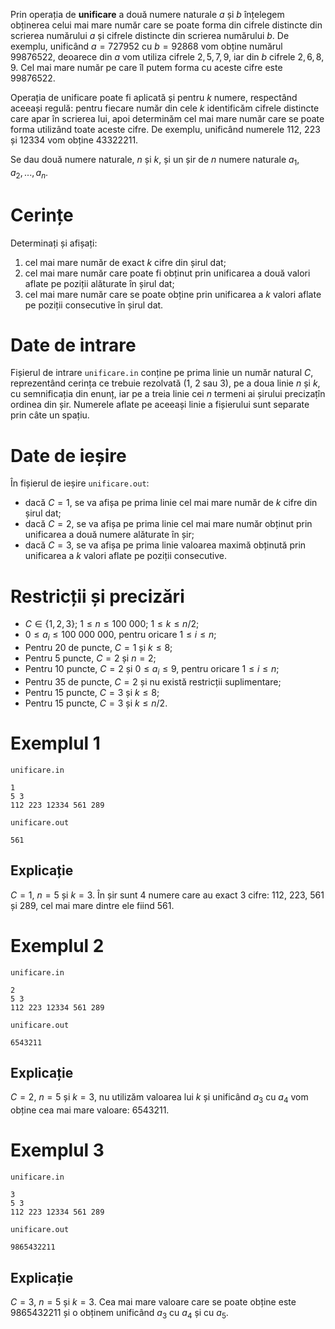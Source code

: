 Prin operația de **unificare** a două numere naturale $a$ și $b$ înțelegem obținerea celui mai mare număr care se poate forma din cifrele distincte din scrierea numărului $a$ și cifrele distincte din scrierea numărului $b$. De exemplu, unificând $a = 727952$ cu $b = 92868$ vom obține numărul $99876522$, deoarece din $a$ vom utiliza cifrele $2, 5, 7, 9$, iar din $b$ cifrele $2, 6, 8, 9$. Cel mai mare număr pe care îl putem forma cu aceste cifre este $99876522$. 

Operația de unificare poate fi aplicată și pentru $k$ numere, respectând aceeași regulă: pentru fiecare număr din cele $k$ identificăm cifrele distincte care apar în scrierea lui, apoi determinăm cel mai mare număr care se poate forma utilizând toate aceste cifre. De exemplu, unificând numerele $112$, $223$ și $12334$ vom obține $43322211$.

Se dau două numere naturale, $n$ și $k$, și un șir de $n$ numere naturale $a_1, a_2, ..., a_n$.

# Cerințe

Determinați și afișați:
1. cel mai mare număr de exact $k$ cifre din șirul dat;
2. cel mai mare număr care poate fi obținut prin unificarea a două valori aflate pe poziții alăturate în șirul dat;
3. cel mai mare număr care se poate obține prin unificarea a $k$ valori aflate pe poziții consecutive în șirul dat.

# Date de intrare
Fișierul de intrare `unificare.in` conține pe prima linie un număr natural $C$, reprezentând cerința ce trebuie rezolvată ($1$, $2$ sau $3$), pe a doua linie $n$ și $k$, cu semnificația din enunț, iar pe a treia linie cei $n$ termeni ai șirului precizațîn ordinea din șir. Numerele aflate pe aceeași linie a fișierului sunt separate prin câte un spațiu.

# Date de ieșire
În fișierul de ieșire `unificare.out`:
* dacă $C = 1$, se va afișa pe prima linie cel mai mare număr de $k$ cifre din șirul dat;
* dacă $C = 2$, se va afișa pe prima linie cel mai mare număr obținut prin unificarea a două numere alăturate în șir;
* dacă $C = 3$, se va afișa pe prima linie valoarea maximă obținută prin unificarea a $k$ valori aflate pe poziții consecutive.

# Restricții și precizări

* $C \in \{1,2,3\}$; $1 \leq n \leq 100 \ 000$; $1 \leq k \leq n/2$;
* $0 \leq a_i \leq 100 \ 000 \ 000$, pentru oricare $1 \leq i \leq n$;
* Pentru $20$ de puncte, $C = 1$ și $k \leq 8$;
* Pentru $5$ puncte, $C = 2$ și $n = 2$;
* Pentru $10$ puncte, $C = 2$ și $0 \leq a_i \leq 9$, pentru oricare $1 \leq i \leq n$;
* Pentru $35$ de puncte, $C = 2$ și nu există restricții suplimentare;
* Pentru $15$ puncte, $C = 3$ și $k \leq 8$;
* Pentru $15$ puncte, $C = 3$ și $k \leq n / 2$.

# Exemplul 1

`unificare.in`
```
1
5 3
112 223 12334 561 289
```

`unificare.out`
```
561
```

## Explicație

$C = 1$, $n = 5$ și $k = 3$. În șir sunt $4$ numere care au exact $3$ cifre: $112$, $223$, $561$ și $289$, cel mai mare dintre ele fiind $561$.

# Exemplul 2

`unificare.in`
```
2
5 3
112 223 12334 561 289
```

`unificare.out`
```
6543211
```

## Explicație

$C = 2$, $n = 5$ și $k = 3$, nu utilizăm valoarea lui $k$ și unificând $a_3$ cu $a_4$ vom obține cea mai mare valoare: $6543211$.

# Exemplul 3

`unificare.in`
```
3
5 3
112 223 12334 561 289
```

`unificare.out`
```
9865432211
```

## Explicație

$C = 3$, $n = 5$ și $k = 3$. Cea mai mare valoare care se poate obține este $9865432211$ și o obținem unificând $a_3$ cu $a_4$ și cu $a_5$.

